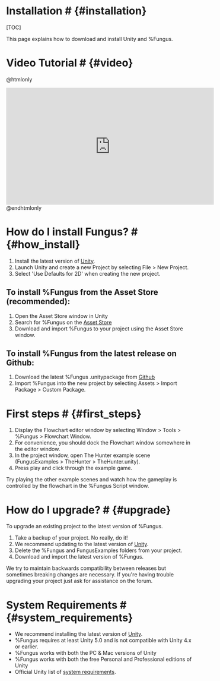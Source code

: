 # Installation # {#installation}
[TOC]

This page explains how to download and install Unity and %Fungus.

# Video Tutorial # {#video}

@htmlonly
<div align="center">
<iframe width="560" height="315" src="https://www.youtube.com/embed/BQRdRz9Q5VY" frameborder="0" allowfullscreen></iframe>
</div>
@endhtmlonly

# How do I install Fungus? # {#how_install}

1. Install the latest version of [Unity].
3. Launch Unity and create a new Project by selecting File > New Project.
4. Select 'Use Defaults for 2D' when creating the new project.

## To install %Fungus from the Asset Store (recommended):

1. Open the Asset Store window in Unity
2. Search for %Fungus on the [Asset Store]
3. Download and import %Fungus to your project using the Asset Store window.

## To install %Fungus from the latest release on Github:

1. Download the latest %Fungus .unitypackage from [Github]
2. Import %Fungus into the new project by selecting Assets > Import Package > Custom Package.

# First steps # {#first_steps}

1. Display the Flowchart editor window by selecting Window > Tools > %Fungus > Flowchart Window.
2. For convenience, you should dock the Flowchart window somewhere in the editor window.
3. In the project window, open The Hunter example scene (FungusExamples > TheHunter > TheHunter.unity). 
4. Press play and click through the example game.

Try playing the other example scenes and watch how the gameplay is controlled by the flowchart in the %Fungus Script window.

# How do I upgrade? # {#upgrade}

To upgrade an existing project to the latest version of %Fungus.

1. Take a backup of your project. No really, do it!
2. We recommend updating to the latest version of [Unity].
3. Delete the %Fungus and FungusExamples folders from your project.
4. Download and import the latest version of %Fungus.

We try to maintain backwards compatibility between releases but sometimes breaking changes are necessary. If you're having trouble upgrading your project just ask for assistance on the forum.

# System Requirements # {#system_requirements}

- We recommend installing the latest version of [Unity].
- %Fungus requires at least Unity 5.0 and is not compatible with Unity 4.x or earlier.
- %Fungus works with both the PC & Mac versions of Unity
- %Fungus works with both the free Personal and Professional editions of Unity
- Official Unity list of [system requirements].

[Unity]: http://unity3D.com/get-unity
[Asset Store]: http://u3d.as/f0T
[Github]: https://github.com/FungusGames/Fungus/releases/latest
[system requirements]: http://unity3d.com/unity/system-requirements